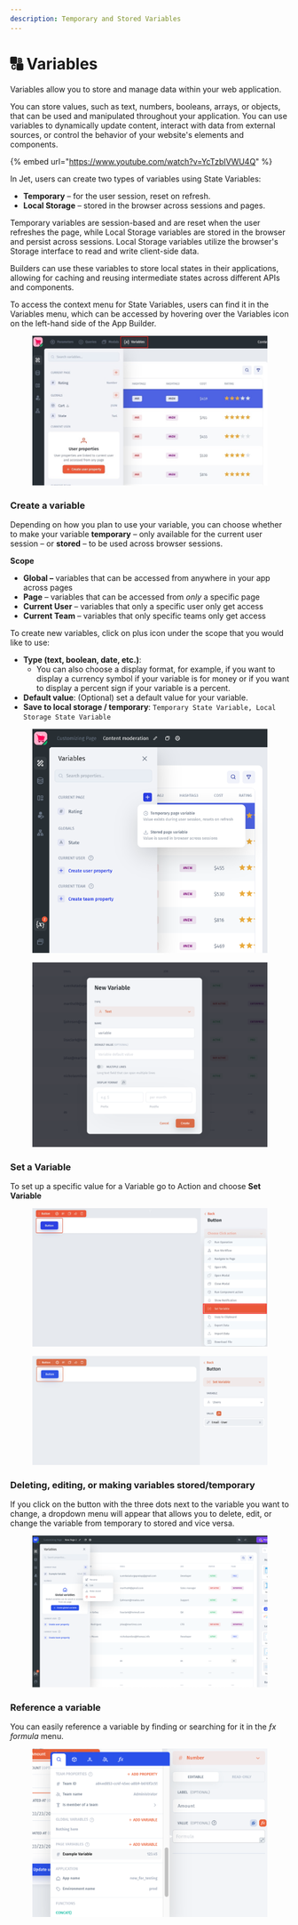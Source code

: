 ```yaml
---
description: Temporary and Stored Variables
---
```


# 🔠 Variables

Variables allow you to store and manage data within your web application.

You can store values, such as text, numbers, booleans, arrays, or objects, that can be used and manipulated throughout your application. You can use variables to dynamically update content, interact with data from external sources, or control the behavior of your website's elements and components.

{% embed url="https://www.youtube.com/watch?v=YcTzbIVWU4Q" %}

In Jet, users can create two types of variables using State Variables:&#x20;

* **Temporary** – for the user session, reset on refresh.
* **Local Storage** – stored in the browser across sessions and pages.

Temporary variables are session-based and are reset when the user refreshes the page, while Local Storage variables are stored in the browser and persist across sessions. Local Storage variables utilize the browser's Storage interface to read and write client-side data.

Builders can use these variables to store local states in their applications, allowing for caching and reusing intermediate states across different APIs and components.

To access the context menu for State Variables, users can find it in the Variables menu, which can be accessed by hovering over the Variables icon on the left-hand side of the App Builder.

<figure><img src="../../.gitbook/assets/var1.jpg" alt=""><figcaption></figcaption></figure>

### **Create a variable**

Depending on how you plan to use your variable, you can choose whether to make your variable **temporary** – only available for the current user session – or **stored** – to be used across browser sessions.

**Scope**

* **Global –** variables that can be accessed from anywhere in your app across pages&#x20;
* **Page** – variables that can be accessed from _only_ a specific page
* **Current User** – variables that only a specific user only get access
* **Current Team** – variables that only specific teams only get access

To create new variables, click on plus icon under the scope that you would like to use:

* **Type (text, boolean, date, etc.)**:
  * You can also choose a display format, for example, if you want to display a currency symbol if your variable is for money or if you want to display a percent sign if your variable is a percent.
* **Default value**:  (Optional) set a default value for your variable.
* **Save to local storage / temporary**: `Temporary State Variable, Local Storage State Variable`

<figure><img src="../../.gitbook/assets/image (8) (2) (2).png" alt=""><figcaption></figcaption></figure>

<figure><img src="../../.gitbook/assets/image (12) (2).png" alt=""><figcaption></figcaption></figure>

### **Set a Variable**

To set up a specific value for a Variable go to Action and choose **Set Variable**

<figure><img src="../../.gitbook/assets/setup.jpg" alt=""><figcaption></figcaption></figure>

<figure><img src="../../.gitbook/assets/image (7) (1).png" alt=""><figcaption></figcaption></figure>

###

### **Deleting, editing, or making variables stored/temporary**

If you click on the button with the three dots next to the variable you want to change, a dropdown menu will appear that allows you to delete, edit, or change the variable from temporary to stored and vice versa.

<figure><img src="../../.gitbook/assets/Снимок экрана 2023-03-27 в 15.21.41.png" alt=""><figcaption></figcaption></figure>

### **Reference a variable**

You can easily reference a variable by finding or searching for it in the _ƒx formula_ menu.

<figure><img src="../../.gitbook/assets/Снимок экрана 2023-03-27 в 15.26.04.png" alt=""><figcaption></figcaption></figure>
